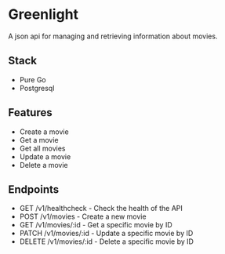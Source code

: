 # Greenlight
A json api for managing and retrieving information about movies. 

## Stack
- Pure Go
- Postgresql

## Features
- Create a movie
- Get a movie
- Get all movies
- Update a movie
- Delete a movie

## Endpoints
- GET /v1/healthcheck - Check the health of the API
- POST /v1/movies - Create a new movie
- GET /v1/movies/:id - Get a specific movie by ID
- PATCH /v1/movies/:id - Update a specific movie by ID
- DELETE /v1/movies/:id - Delete a specific movie by ID